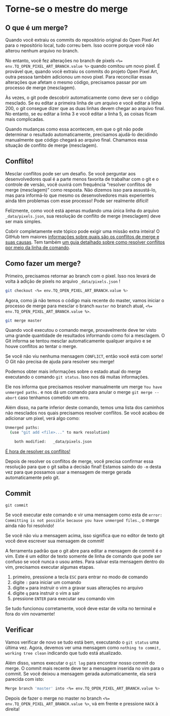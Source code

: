 # Torne-se o mestre do merge

## O que é um merge?

Quando você extraiu os commits do repositório original do Open Pixel Art para o repositório local, tudo correu bem. Isso ocorre porque você não alterou nenhum arquivo no branch.

No entanto, você fez alterações no branch de pixels `<%= env.TQ_OPEN_PIXEL_ART_BRANCH.value %>` quando comitou um novo pixel. É provável que, quando você extraiu os commits do projeto Open Pixel Art, outra pessoa também adicionou um novo pixel. Para reconciliar essas alterações que afetam o mesmo código, precisamos passar por um processo de merge (mesclagem).

Às vezes, o git pode descobrir automaticamente como deve ser o código mesclado. Se eu editar a primeira linha de um arquivo e você editar a linha 200, o git consegue dizer que as duas linhas devem chegar ao arquivo final. No entanto, se eu editar a linha 3 e você editar a linha 5, as coisas ficam mais complicadas.

Quando mudanças como essa acontecem, em que o git não pode determinar o resultado automaticamente, precisamos ajudá-lo decidindo manualmente que código chegará ao arquivo final. Chamamos essa situação de conflito de merge (mesclagem).

## Conflito!

Mesclar conflitos pode ser um desafio. Se você perguntar aos desenvolvedores qual é a parte menos favorita de trabalhar com o git e o controle de versão, você ouvirá com frequência “resolver conflitos de merge (mesclagem)” como resposta. Não dizemos isso para assustá-lo, mas para informá-lo que mesmo os desenvolvedores mais experientes ainda têm problemas com esse processo! Pode ser realmente difícil!

Felizmente, como você está apenas mudando uma única linha do arquivo `_data/pixels.json`, sua resolução de conflito de merge (mesclagem) deve ser mais simples.

Cobrir completamente este tópico pode exigir uma missão extra inteira! O GitHub tem maiores [informações sobre quais são os conflitos de merge e suas causas](https://help.github.com/en/articles/about-merge-conflicts). Tem também [um guia detalhado sobre como resolver conflitos por meio da linha de comando](https://help.github.com/en/articles/resolving-a-merge-conflict-using-the-command-line).

## Como fazer um merge?

Primeiro, precisamos retornar ao branch com o pixel. Isso nos levará de volta à adição de pixels no arquivo `_data/pixels.json` !

```bash
git checkout <%= env.TQ_OPEN_PIXEL_ART_BRANCH.value %>
```

Agora, como já não temos o código mais recente do master, vamos iniciar o processo de merge para mesclar o branch `master` no branch atual, `<%= env.TQ_OPEN_PIXEL_ART_BRANCH.value %>`.

```bash
git merge master
```

Quando você executou o comando merge, provavelmente deve ter visto uma grande quantidade de resultados informando como foi a mesclagem. O Git informa se tentou mesclar automaticamente qualquer arquivo e se houve conflitos ao tentar o merge.

Se você não viu nenhuma mensagem `CONFLICT`, então você está com sorte! O Git não precisa de ajuda para resolver seu merge!

Podemos obter mais informações sobre o estado atual do merge executando o comando `git status`. Isso nos dá muitas informações.

Ele nos informa que precisamos resolver manualmente um merge `You have unmerged paths.` e nos dá um comando para anular o merge `git merge --abort` caso tenhamos cometido um erro.

Além disso, na parte inferior deste comando, temos uma lista dos caminhos não mesclados nos quais precisamos resolver conflitos. Se você acabou de adicionar um pixel, verá algo como:

```bash
Unmerged paths:
  (use "git add <file>..." to mark resolution)

	both modified:   _data/pixels.json
```

[É hora de resolver os conflitos!](https://help.github.com/en/articles/resolving-a-merge-conflict-using-the-command-line)

Depois de resolver os conflitos de merge, você precisa confirmar essa resolução para que o git saiba a decisão final! Estamos saindo do `-m` desta vez para que possamos usar a mensagem de merge gerada automaticamente pelo git.

## Commit

```
git commit
```

Se você executar este comando e vir uma mensagem como esta de `error: Committing is not possible because you have unmerged files.`, o merge ainda não foi resolvido!

Se você não viu a mensagem acima, isso significa que no editor de texto git você deve escrever sua mensagem de commit!

A ferramenta padrão que o git abre para editar a mensagem de commit é o vim. Este é um editor de texto somente de linha de comando que pode ser confuso se você nunca o usou antes. Para salvar esta mensagem dentro do vim, precisamos executar algumas etapas.

1. primeiro, pressione a tecla `ESC` para entrar no modo de comando
2. digite `:` para iniciar um comando
3. digite `w` para instruir o vim a gravar suas alterações no arquivo
4. digite `q` para instruir o vim a sair
5. pressione `ENTER` para executar seu comando vim

Se tudo funcionou corretamente, você deve estar de volta no terminal e fora do vim novamente!

## Verificar

Vamos verificar de novo se tudo está bem, executando o `git status` uma última vez. Agora, devemos ver uma mensagem como `nothing to commit, working tree clean` indicando que tudo está atualizado.

Além disso, vamos executar o `git log` para encontrar nosso commit do merge. O commit mais recente deve ter a mensagem inserida no vim para o commit. Se você deixou a mensagem gerada automaticamente, ela será parecida com isto:

```bash
Merge branch 'master' into <%= env.TQ_OPEN_PIXEL_ART_BRANCH.value %>
```

Depois de fazer o merge no master no branch `<%= env.TQ_OPEN_PIXEL_ART_BRANCH.value %>`, vá em frente e pressione `HACK` à direita!